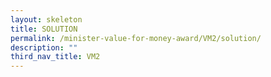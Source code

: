 ```yaml
---
layout: skeleton
title: SOLUTION
permalink: /minister-value-for-money-award/VM2/solution/
description: ""
third_nav_title: VM2
---
```

